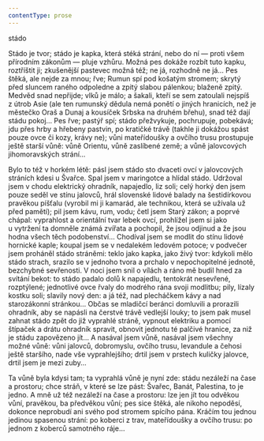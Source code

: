```yaml
---
contentType: prose
---
```


<section>

stádo

Stádo je tvor; stádo je kapka, která stéká strání, nebo do ní — proti všem přírodním zákonům — pluje vzhůru. Možná pes dokáže rozbít tuto kapku, roztříštit ji; zkušenější pastevec možná též; ne já, rozhodně ne já… Pes štěká, ale nejde za mnou; řve; Rumun spí pod košatým stromem; skrytý před sluncem raného odpoledne a zpitý slabou pálenkou; blaženě zpitý. Medvěd snad nepřijde; vlků je málo; a šakali, kteří se sem zatoulali nejspíš z útrob Asie (ale ten rumunský dědula nemá ponětí o jiných hranicích, než je městečko Oraš a Dunaj a kousíček Srbska na druhém břehu), snad též dají stádu pokoj… Pes řve; pastýř spí; stádo přežvykuje, pochrupuje, pobekává; jdu přes hrby a hřebeny pastvin, po kratičké trávě (takhle ji dokážou spást pouze ovce či kozy, krávy ne); vůni mateřídoušky a ovčího trusu prostupuje ještě starší vůně: vůně Orientu, vůně zaslíbené země; a vůně jalovcových jihomoravských strání…

Bylo to též v horkém létě: pásl jsem stádo sto dvaceti ovcí v jalovcových stráních kdesi u Švařce. Spal jsem v maringotce a hlídal stádo. Udržoval jsem v chodu elektrický ohradník, napajedlo, liz soli; celý horký den jsem pouze seděl ve stínu jalovců, hrál slovenské lidové balady na šestidírkovou pravěkou píšťalu (vyrobil mi ji kamarád, ale technikou, která se užívala už před pamětí); pil jsem kávu, rum, vodu; četl jsem Starý zákon; a poprvé chápal: vyprahlost a orientální tvar lebek ovcí, prohlížel jsem si jako u vytržení ta domněle známá zvířata a pochopil, že jsou odjinud a že jsou hodna všech těch podobenství… Chodíval jsem se modlit do stínu lidové hornické kaple; koupal jsem se v nedalekém ledovém potoce; v podvečer jsem proháněl stádo stráněmi: teklo jako kapka, jako živý tvor: kdykoli mělo stádo strach, srazilo se v jednoho tvora a prchalo v nepochopitelné jednotě, bezchybné sevřenosti. V noci jsem snil o vílách a ráno mě budil hned za svítání bekot: to stádo padalo dolů k napajedlu, tentokrát nesevřené, rozptýlené; jednotlivé ovce řvaly do modrého rána svoji modlitbu; pily, lízaly kostku soli; slavily nový den: a já též, nad plecháčkem kávy a nad starozákonní stránkou… Občas se mladičcí beránci domluvili a prorazili ohradník, aby se napásli na čerstvé trávě vedlejší louky; to jsem pak musel zahnat stádo zpět do již vyprahlé stráně, vypnout elektriku a pomocí štípaček a drátu ohradník spravit, obnovit jednotu té palčivé hranice, za niž je stádu zapovězeno jít… A nasával jsem vůně, nasával jsem všechny možné vůně: vůni jalovců, dobromyslu, ovčího trusu, levandule a čehosi ještě staršího, nade vše vyprahlejšího; drtil jsem v prstech kuličky jalovce, drtil jsem je mezi zuby…

Ta vůně byla kdysi tam; ta vyprahlá vůně je nyní zde: stádu nezáleží na čase a prostoru; chce stráň, v které se lze pást: Švařec, Banát, Palestina, to je jedno. A mně už též nezáleží na čase a prostoru: lze jen jít tou odvěkou vůní, pravěkou, ba předvěkou vůní; pes sice štěká, ale nikoho nepoděsí, dokonce neprobudí ani svého pod stromem spícího pána. Kráčím tou jednou jedinou spasenou strání: po koberci z trav, mateřídoušky a ovčího trusu: po jednom z koberců samotného ráje…

</section>
